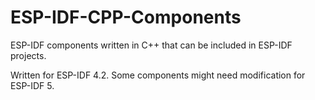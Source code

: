 # ESP-IDF-CPP-Components
ESP-IDF components written in C++ that can be included in ESP-IDF projects.

Written for ESP-IDF 4.2. Some components might need modification for ESP-IDF 5.

